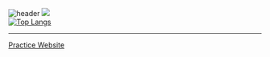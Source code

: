 ![header](https://capsule-render.vercel.app/api?type=soft&text=Github%20of%20Junseon&animation=twinkling)
<a href="https://hits.seeyoufarm.com"><img src="https://hits.seeyoufarm.com/api/count/incr/badge.svg?url=https%3A%2F%2Fgithub.com%2Fgoodjunseon&count_bg=%23498A17&title_bg=%23555555&icon=github.svg&icon_color=%23E7E7E7&title=hits&edge_flat=false"/></a><br>
[![Top Langs](https://github-readme-stats.vercel.app/api/top-langs/?username=goodjunseon)](https://github.com/anuraghazra/github-readme-stats)<br>
<hr>
<a href="https://goodjunseon.github.io">Practice Website</a>
